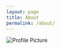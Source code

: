 ```yaml
---
layout: page
title: About
permalink: /about/
---
```


<img src="{{ site.baseurl }}/assets/profile-placeholder.gif" title="Profile Picture" class="profile">


